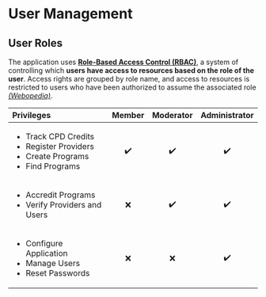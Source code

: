 # User Management

## User Roles

The application uses [**Role-Based Access Control \(RBAC\)**](https://en.wikipedia.org/wiki/Role-based_access_control), a system of controlling which **users have access to resources based on the role of the user**. Access rights are grouped by role name, and access to resources is restricted to users who have been authorized to assume the associated role [_\(Webopedia\)_](https://www.webopedia.com/TERM/R/RBAC.html).

<table>
  <thead>
    <tr>
      <th style="text-align:left">Privileges</th>
      <th style="text-align:center">Member</th>
      <th style="text-align:center">Moderator</th>
      <th style="text-align:center">Administrator</th>
    </tr>
  </thead>
  <tbody>
    <tr>
      <td style="text-align:left">
        <ul>
          <li>Track CPD Credits</li>
          <li>Register Providers</li>
          <li>Create Programs</li>
          <li>Find Programs</li>
        </ul>
      </td>
      <td style="text-align:center">✔️</td>
      <td style="text-align:center">✔️</td>
      <td style="text-align:center">✔️</td>
    </tr>
    <tr>
      <td style="text-align:left">
        <ul>
          <li>Accredit Programs</li>
          <li>Verify Providers and Users</li>
        </ul>
      </td>
      <td style="text-align:center">❌</td>
      <td style="text-align:center">✔️</td>
      <td style="text-align:center">✔️</td>
    </tr>
    <tr>
      <td style="text-align:left">
        <ul>
          <li>Configure Application</li>
          <li>Manage Users</li>
          <li>Reset Passwords</li>
        </ul>
      </td>
      <td style="text-align:center">❌</td>
      <td style="text-align:center">❌</td>
      <td style="text-align:center">✔️</td>
    </tr>
  </tbody>
</table>

